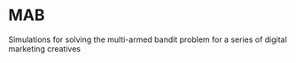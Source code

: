 # MAB
Simulations for solving the multi-armed bandit problem for a series of digital marketing creatives
